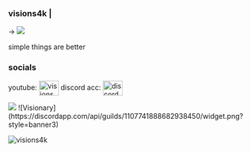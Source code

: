 ### visions4k | 

-> ![](https://camo.githubusercontent.com/a595b7ae653b19493f79c722ee8c39517c1e7f36364d2aabff6c8c967bdb44c4/68747470733a2f2f696d672e736869656c64732e696f2f62616467652f2d507974686f6e2d626c61636b3f7374796c653d666c6174266c6f676f3d707974686f6e266c6f676f436f6c6f723d7768697465) 

simple things are better 

<h3 align="left">socials</h3>
<p align="left">
youtube: <a href="https://www.youtube.com/channel/UCMZaQU8bCN4w7SVkXvBPOHQ" target="blank"><img align="center" src="https://raw.githubusercontent.com/rahuldkjain/github-profile-readme-generator/master/src/images/icons/Social/youtube.svg" alt="visions" height="30" width="40" /></a>
discord acc: <a href="https://discord.com/users/249606696052326420" target="blank"><img align="center" src="https://raw.githubusercontent.com/rahuldkjain/github-profile-readme-generator/master/src/images/icons/Social/discord.svg" alt="discord account" height="30" width="40" /></a>
</p>
<img src="https://discord.c99.nl/widget/theme-2/249606696052326420.png"/>
![Visionary](https://discordapp.com/api/guilds/1107741888682938450/widget.png?style=banner3)


<p><img align="center" src="https://github-readme-stats.vercel.app/api/top-langs?username=visions4k&show_icons=true&locale=en&layout=compact" alt="visions4k" /></p>

